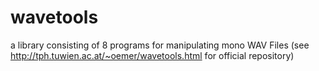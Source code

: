 # wavetools
a library consisting of 8 programs for manipulating mono WAV Files (see http://tph.tuwien.ac.at/~oemer/wavetools.html for official repository)
